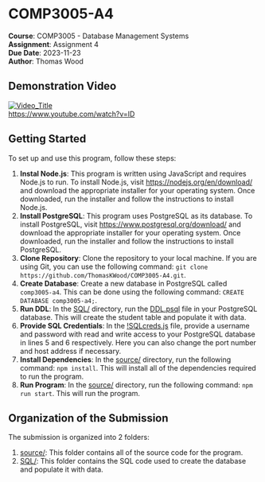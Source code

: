 # COMP3005-A4
**Course**: COMP3005 - Database Management Systems\
**Assignment**: Assignment 4\
**Due Date**: 2023-11-23\
**Author**: Thomas Wood

## Demonstration Video
[![Video_Title](https://img.youtube.com/vi/ID/hqdefault.jpg)](https://www.youtube.com/watch?v=ID "COMP3005-A4 Demo Video")\
https://www.youtube.com/watch?v=ID

## Getting Started

To set up and use this program, follow these steps:

1. **Instal Node.js**: This program is written using JavaScript and requires Node.js to run. To install Node.js, visit https://nodejs.org/en/download/ and download the appropriate installer for your operating system. Once downloaded, run the installer and follow the instructions to install Node.js.
2. **Install PostgreSQL**: This program uses PostgreSQL as its database. To install PostgreSQL, visit https://www.postgresql.org/download/ and download the appropriate installer for your operating system. Once downloaded, run the installer and follow the instructions to install PostgreSQL.
2. **Clone Repository**: Clone the repository to your local machine. If you are using Git, you can use the following command: `git clone https://github.com/ThomasKWood/COMP3005-A4.git`.
3. **Create Database**: Create a new database in PostgreSQL called `comp3005-a4`. This can be done using the following command: `CREATE DATABASE comp3005-a4;`.
4. **Run DDL**: In the [SQL/](SQL) directory, run the [DDL.psql](SQL/DDL.psql) file in your PostgreSQL database. This will create the student table and populate it with data.
5. **Provide SQL Credentials**: In the [!SQLcreds.js](source/!SQLcreds.js) file, provide a username and password with read and write access to your PostgreSQL database in lines 5 and 6 respectively. Here you can also change the port number and host address if necessary.
6. **Install Dependencies**: In the [source/](source) directory, run the following command: `npm install`. This will install all of the dependencies required to run the program.
7. **Run Program**: In the [source/](source) directory, run the following command: `npm run start`. This will run the program.

## Organization of the Submission

The submission is organized into 2 folders:

1. [source/](source): This folder contains all of the source code for the program.
2. [SQL/](SQL): This folder contains the SQL code used to create the database and populate it with data.